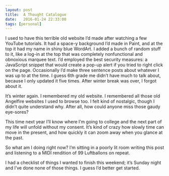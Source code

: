```yaml
---
layout: post
title:  A Thought Catalogue
date:   2016-01-24 22:33:00
tags: [personal]
---
```


I used to have this terrible old website I’d made after watching a few YouTube tutorials. It had a space-y background I’d made in Paint, and at the top it had my name in shiny blue WordArt. I added a bunch of random stuff to it, like a log-in at the top that was completely nonfunctional and obnoxious marquee text. I’d employed the best security measures: a JavaScript snippet that would create a pop-up alert if you tried to right click on the page. Occasionally I’d make three sentence posts about whatever I was up to at the time. I guess 6th grade me didn’t have much to talk about, because I only updated it five times. After winter break was over, I forgot about it.

It’s winter again. I remembered my old website. I remembered all those old Angelfire websites I used to browse too. I felt kind of nostalgic, though I didn’t quite understand why. After all, how could anyone miss those gaudy eye-sores?

This time next year I’ll know where I’m going to college and the next part of my life will unfold without my consent. It’s kind of crazy how slowly time can move in the present, and how quickly it can zoom away when you glance at the past.

So what am I doing right now? I’m sitting in a poorly lit room writing this post and listening to a MIDI rendition of 99 Luftballons on repeat. 

I had a checklist of things I wanted to finish this weekend; it’s Sunday night and I’ve done none of those things. I guess I’d better get started.
